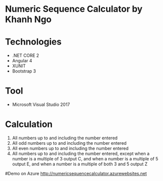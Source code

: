 # Numeric Sequence Calculator by Khanh Ngo

# Technologies

  - .NET CORE 2 
  - Angular 4
  - XUNIT
  - Bootstrap 3
 
# Tool

  - Microsoft Visual Studio 2017

# Calculation

1. All numbers up to and including the number entered
2. All odd numbers up to and including the number entered
3. All even numbers up to and including the number entered
4. All numbers up to and including the number entered, except when a number is a multiple of 3 output C, and when a number is a multiple of 5 output E,
and when a number is a multiple of both 3 and 5 output Z

#Demo on Azure
http://numericsequencecalculator.azurewebsites.net


